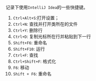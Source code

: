 记录下使用`IntelliJ Idea`的一些快捷键。

1. `Ctrl+Alt+S`:打开设置；
2. `Ctrl+N`: 查找并打开类所在的文件
3. `Ctrl+Y`: 删除行
4. `Ctrl+D`: 复制光标所在行并粘贴到下一行
5. `Shift+F6`: 重命名
6. `Shift+F10`: 运行
7. `Ctrl+F`: 查找
8. `Ctrl+Shift+F`: 格式化
9. `F6`: 移动
10. `Shift + F6`: 重命名